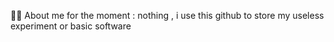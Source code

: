 👦🏻 About me
for the moment : nothing , i use this github to store my useless experiment or basic software


<!---
NahliZayd/NahliZayd is a ✨ special ✨ repository because its `README.md` (this file) appears on your GitHub profile.
You can click the Preview link to take a look at your changes.
--->
